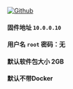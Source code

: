 [![Github](https://img.shields.io/badge/Release文件可在国内加速站下载-FC7C0D?logo=github&logoColor=fff&labelColor=000&style=for-the-badge)](https://wkdaily.cpolar.top/archives/1) 

#### 固件地址 `10.0.0.10`

#### 用户名 `root` 密码：无

#### 默认软件包大小 2GB 

#### 默认不带Docker

